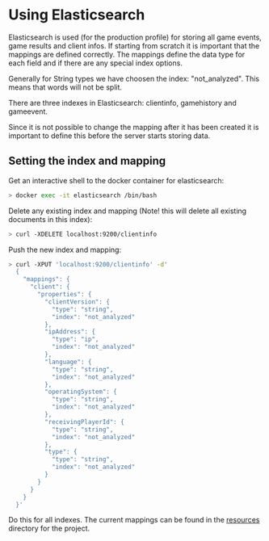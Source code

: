 # Using Elasticsearch
Elasticsearch is used (for the production profile) for storing all game events, 
game results and client infos. If starting from scratch it is important that 
the mappings are defined correctly. The mappings define the data type for
each field and if there are any special index options.

Generally for String types we have choosen the index: "not_analyzed". This
means that words will not be split.

There are three indexes in Elasticsearch: clientinfo, gamehistory and 
gameevent.

Since it is not possible to change the mapping after it has been created
it is important to define this before the server starts storing data. 

## Setting the index and mapping

Get an interactive shell to the docker container for elasticsearch:
```bash
> docker exec -it elasticsearch /bin/bash
```

Delete any existing index and mapping (Note! this will delete all 
existing documents in this index):
```bash
> curl -XDELETE localhost:9200/clientinfo
```

Push the new index and mapping:
```bash
> curl -XPUT 'localhost:9200/clientinfo' -d'
  {
    "mappings": {
      "client": {
        "properties": {
          "clientVersion": {
            "type": "string",
            "index": "not_analyzed"
          },
          "ipAddress": {
            "type": "ip",
            "index": "not_analyzed"
          },
          "language": {
            "type": "string",
            "index": "not_analyzed"
          },
          "operatingSystem": {
            "type": "string",
            "index": "not_analyzed"
          },
          "receivingPlayerId": {
            "type": "string",
            "index": "not_analyzed"
          },
          "type": {
            "type": "string",
            "index": "not_analyzed"
          }
        }
      }
    }
  }'
```

Do this for all indexes. The current mappings can be found in the 
[resources](https://github.com/cygni/paintbot/tree/develop/app/src/main/resources)
directory for the project. 